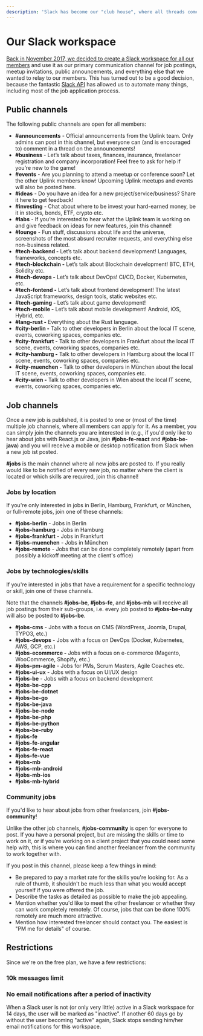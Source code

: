 ```yaml
---
description: 'Slack has become our "club house", where all threads come together.'
---
```


# Our Slack workspace

[Back in November 2017, we decided to create a Slack workspace for all our members](https://medium.com/uplink-it-freelancer-network/lets-move-to-slack-86558368e6d8) and use it as our primary communication channel for job postings, meetup invitations, public announcements, and everything else that we wanted to relay to our members. This has turned out to be a good decision, because the fantastic [Slack API](https://api.slack.com/) has allowed us to automate many things, including most of the job application process.

## Public channels

The following public channels are open for all members:

* **\#announcements** - Official announcements from the Uplink team. Only admins can post in this channel, but everyone can \(and is encouraged to\) comment in a thread on the announcements!
* **\#business** - Let’s talk about taxes, finances, insurance, freelancer registration and company incorporation! Feel free to ask for help if you’re new to the game!
* **\#events** - Are you planning to attend a meetup or conference soon? Let the other Uplink members know! Upcoming Uplink meetups and events will also be posted here.
* **\#ideas** - Do you have an idea for a new project/service/business? Share it here to get feedback!
* **\#investing** - Chat about where to be invest your hard-earned money, be it in stocks, bonds, ETF, crypto etc.
* **\#labs** - If you’re interested to hear what the Uplink team is working on and give feedback on ideas for new features, join this channel!
* **\#lounge** - Fun stuff, discussions about life and the universe, screenshots of the most absurd recruiter requests, and everything else non-business related.
* **\#tech-backend -** Let’s talk about backend development! Languages, frameworks, concepts etc.
* **\#tech-blockchain -** Let’s talk about Blockchain development! BTC, ETH, Solidity etc.
* **\#tech-devops -** Let’s talk about DevOps! CI/CD, Docker, Kubernetes, etc.
* **\#tech-fontend -** Let’s talk about frontend development! The latest JavaScript frameworks, design tools, static websites etc.
* **\#tech-gaming -** Let’s talk about game development!
* **\#tech-mobile -** Let’s talk about mobile development! Android, iOS, Hybrid, etc.
* **\#lang-rust -** Everything about the Rust language.
* **\#city-berlin -** Talk to other developers in Berlin about the local IT scene, events, coworking spaces, companies etc.
* **\#city-frankfurt -** Talk to other developers in Frankfurt about the local IT scene, events, coworking spaces, companies etc.
* **\#city-hamburg -** Talk to other developers in Hamburg about the local IT scene, events, coworking spaces, companies etc.
* **\#city-muenchen -** Talk to other developers in München about the local IT scene, events, coworking spaces, companies etc.
* **\#city-wien -** Talk to other developers in Wien about the local IT scene, events, coworking spaces, companies etc.

## Job channels

Once a new job is published, it is posted to one or \(most of the time\) multiple job channels, where all members can apply for it. As a member, you can simply join the channels you are interested in \(e.g., if you'd only like to hear about jobs with React.js or Java, join **\#jobs-fe-react** and **\#jobs-be-java**\) and you will receive a mobile or desktop notification from Slack when a new job ist posted.

**\#jobs** is the main channel where all new jobs are posted to. If you really would like to be notified of every new job, no matter where the client is located or which skills are required, join this channel!

### Jobs by location

If you're only interested in jobs in Berlin, Hamburg, Frankfurt, or München, or full-remote jobs, join one of these channels:

* **\#jobs-berlin** - Jobs in Berlin
* **\#jobs-hamburg** - Jobs in Hamburg
* **\#jobs-frankfurt** - Jobs in Frankfurt
* **\#jobs-muenchen** - Jobs in München
* **\#jobs-remote** - Jobs that can be done completely remotely \(apart from possibly a kickoff meeting at the client's office\)

### Jobs by technologies/skills

If you're interested in jobs that have a requirement for a specific technology or skill, join one of these channels.

Note that the channels **\#jobs-be**, **\#jobs-fe**, and **\#jobs-mb** will receive all job postings from their sub-groups, i.e. every job posted to **\#jobs-be-ruby** will also be posted to **\#jobs-be**.

* **\#jobs-cms** - Jobs with a focus on CMS \(WordPress, Joomla, Drupal, TYPO3, etc.\)
* **\#jobs-devops** - Jobs with a focus on DevOps \(Docker, Kubernetes, AWS, GCP, etc.\)
* **\#jobs-ecommerce -** Jobs with a focus on e-commerce \(Magento, WooCommerce, Shopify, etc.\)
* **\#jobs-pm-agile** - Jobs for PMs, Scrum Masters, Agile Coaches etc.
* **\#jobs-ui-ux** - Jobs with a focus on UI/UX design
* **\#jobs-be** - Jobs with a focus on backend development
* **\#jobs-be-cpp**
* **\#jobs-be-dotnet**
* **\#jobs-be-go**
* **\#jobs-be-java**
* **\#jobs-be-node**
* **\#jobs-be-php**
* **\#jobs-be-python**
* **\#jobs-be-ruby**
* **\#jobs-fe**
* **\#jobs-fe-angular**
* **\#jobs-fe-react**
* **\#jobs-fe-vue**
* **\#jobs-mb**
* **\#jobs-mb-android**
* **\#jobs-mb-ios**
* **\#jobs-mb-hybrid**

### **Community jobs**

If you'd like to hear about jobs from other freelancers, join **\#jobs-community**!

Unlike the other job channels, **\#jobs-community** is open for everyone to post. If you have a personal project, but are missing the skills or time to work on it, or if you're working on a client project that you could need some help with, this is where you can find another freelancer from the community to work together with.

If you post in this channel, please keep a few things in mind:

* Be prepared to pay a market rate for the skills you're looking for. As a rule of thumb, it shouldn't be much less than what you would accept yourself if you were offered the job.
* Describe the tasks as detailed as possible to make the job appealing.
* Mention whether you'd like to meet the other freelancer or whether they can work completely remotely. Of course, jobs that can be done 100% remotely are much more attractive.
* Mention how interested freelancer should contact you. The easiest is "PM me for details" of course.

## Restrictions

Since we're on the free plan, we have a few restrictions:

### 10k messages limit

### No email notifications after a period of inactivity

When a Slack user is not \(or only very little\) active in a Slack workspace for 14 days, the user will be marked as "inactive". If another 60 days go by without the user becoming "active" again, Slack stops sending him/her email notifications for this workspace.


